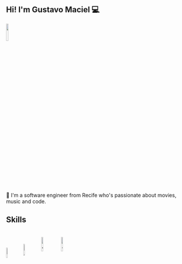 <h2>Hi! I'm Gustavo Maciel 💻</h2>
<a href="https://www.linkedin.com/in/gustavoaraujomaciel"><img width="11%" src="https://img.shields.io/badge/LinkedIn-3e76c1?logo=LinkedIn&logoColor=white"/></a>

<br/>💬 I'm a software engineer from Recife who's passionate about movies, music and code.

<h2>Skills</h2>
<div style="display: inline_block" align="left"><br>
  <img align="center" alt="Java" width="8.5%" src="https://img.shields.io/badge/Java-orange?logo=buymeacoffee&logoColor=white">
  <img align="center" alt="Java" width="9%" src="https://img.shields.io/badge/-Kotlin-7F52FF?logo=Kotlin&logoColor=white">
  <img align="center" alt="Java" width="10%" src="https://img.shields.io/badge/-Golang-00ADD8?logo=Go&logoColor=white">
  <img align="center" alt="Java" width="10%" src="https://img.shields.io/badge/-Python-3776AB?logo=Python&logoColor=white">
</div>

